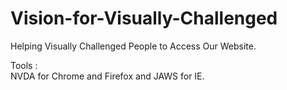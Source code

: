 # Vision-for-Visually-Challenged
Helping Visually Challenged People to Access Our Website. </br>

Tools :</br> 
NVDA for Chrome and Firefox and JAWS for IE.

